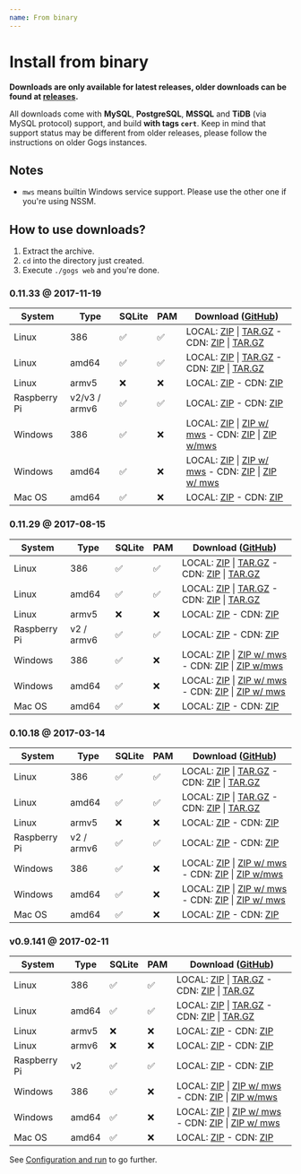 ```yaml
---
name: From binary
---
```


# Install from binary

**Downloads are only available for latest releases, older downloads can be found at [releases](https://github.com/gogits/gogs/releases).**

All downloads come with **MySQL**, **PostgreSQL**, **MSSQL** and **TiDB** (via MySQL protocol) support, and build **with tags `cert`**. Keep in mind that support status may be different from older releases, please follow the instructions on older Gogs instances.

## Notes

- `mws` means builtin Windows service support. Please use the other one if you're using NSSM.

## How to use downloads?

1. Extract the archive.
2. `cd` into the directory just created.
3. Execute `./gogs web` and you're done.

### 0.11.33 @ 2017-11-19

|System|Type|SQLite|PAM|Download ([GitHub](https://github.com/gogits/gogs/releases/tag/v0.11.33))|
|------|----|------|---|--------|
|Linux|386|✅|✅|LOCAL: [ZIP](https://dl.gogs.io/0.11.33/linux_386.zip) \| [TAR.GZ](https://dl.gogs.io/0.11.33/linux_386.tar.gz) - CDN: [ZIP](https://cdn.gogs.io/0.11.33/linux_386.zip) \| [TAR.GZ](https://cdn.gogs.io/0.11.33/linux_386.tar.gz)|
|Linux|amd64|✅|✅|LOCAL: [ZIP](https://dl.gogs.io/0.11.33/linux_amd64.zip) \| [TAR.GZ](https://dl.gogs.io/0.11.33/linux_amd64.tar.gz) - CDN: [ZIP](https://cdn.gogs.io/0.11.33/linux_amd64.zip) \| [TAR.GZ](https://cdn.gogs.io/0.11.33/linux_amd64.tar.gz)|
|Linux|armv5|❌|❌|LOCAL: [ZIP](https://dl.gogs.io/0.11.33/linux_armv5.zip) - CDN: [ZIP](https://cdn.gogs.io/0.11.33/linux_armv5.zip)|
|Raspberry Pi|v2/v3 / armv6|✅|✅|LOCAL: [ZIP](https://dl.gogs.io/0.11.33/raspi2_armv6.zip) - CDN: [ZIP](https://cdn.gogs.io/0.11.33/raspi2_armv6.zip)|
|Windows|386|✅|❌|LOCAL: [ZIP](https://dl.gogs.io/0.11.33/windows_386.zip) \| [ZIP w/ mws](https://dl.gogs.io/0.11.33/windows_386_mws.zip) - CDN: [ZIP](https://cdn.gogs.io/0.11.33/windows_386.zip) \| [ZIP w/mws](https://cdn.gogs.io/0.11.33/windows_386_mws.zip)|
|Windows|amd64|✅|❌|LOCAL: [ZIP](https://dl.gogs.io/0.11.33/windows_amd64.zip) \| [ZIP w/ mws](https://dl.gogs.io/0.11.33/windows_amd64_mws.zip) - CDN: [ZIP](https://cdn.gogs.io/0.11.33/windows_amd64.zip) \| [ZIP w/ mws](https://cdn.gogs.io/0.11.33/windows_amd64_mws.zip)|
|Mac OS|amd64|✅|❌|LOCAL: [ZIP](https://dl.gogs.io/0.11.33/darwin_amd64.zip) - CDN: [ZIP](https://cdn.gogs.io/0.11.33/darwin_amd64.zip)|

### 0.11.29 @ 2017-08-15

|System|Type|SQLite|PAM|Download ([GitHub](https://github.com/gogits/gogs/releases/tag/v0.11.29))|
|------|----|------|---|--------|
|Linux|386|✅|✅|LOCAL: [ZIP](https://dl.gogs.io/0.11.29/linux_386.zip) \| [TAR.GZ](https://dl.gogs.io/0.11.29/linux_386.tar.gz) - CDN: [ZIP](https://cdn.gogs.io/0.11.29/linux_386.zip) \| [TAR.GZ](https://cdn.gogs.io/0.11.29/linux_386.tar.gz)|
|Linux|amd64|✅|✅|LOCAL: [ZIP](https://dl.gogs.io/0.11.29/linux_amd64.zip) \| [TAR.GZ](https://dl.gogs.io/0.11.29/linux_amd64.tar.gz) - CDN: [ZIP](https://cdn.gogs.io/0.11.29/linux_amd64.zip) \| [TAR.GZ](https://cdn.gogs.io/0.11.29/linux_amd64.tar.gz)|
|Linux|armv5|❌|❌|LOCAL: [ZIP](https://dl.gogs.io/0.11.29/linux_armv5.zip) - CDN: [ZIP](https://cdn.gogs.io/0.11.29/linux_armv5.zip)|
|Raspberry Pi|v2 / armv6|✅|✅|LOCAL: [ZIP](https://dl.gogs.io/0.11.29/raspi2_armv6.zip) - CDN: [ZIP](https://cdn.gogs.io/0.11.29/raspi2_armv6.zip)|
|Windows|386|✅|❌|LOCAL: [ZIP](https://dl.gogs.io/0.11.29/windows_386.zip) \| [ZIP w/ mws](https://dl.gogs.io/0.11.29/windows_386_mws.zip) - CDN: [ZIP](https://cdn.gogs.io/0.11.29/windows_386.zip) \| [ZIP w/mws](https://cdn.gogs.io/0.11.29/windows_386_mws.zip)|
|Windows|amd64|✅|❌|LOCAL: [ZIP](https://dl.gogs.io/0.11.29/windows_amd64.zip) \| [ZIP w/ mws](https://dl.gogs.io/0.11.29/windows_amd64_mws.zip) - CDN: [ZIP](https://cdn.gogs.io/0.11.29/windows_amd64.zip) \| [ZIP w/ mws](https://cdn.gogs.io/0.11.29/windows_amd64_mws.zip)|
|Mac OS|amd64|✅|❌|LOCAL: [ZIP](https://dl.gogs.io/0.11.29/darwin_amd64.zip) - CDN: [ZIP](https://cdn.gogs.io/0.11.29/darwin_amd64.zip)|

### 0.10.18 @ 2017-03-14

|System|Type|SQLite|PAM|Download ([GitHub](https://github.com/gogits/gogs/releases/tag/v0.10.18))|
|------|----|------|---|--------|
|Linux|386|✅|✅|LOCAL: [ZIP](https://dl.gogs.io/0.10.18/linux_386.zip) \| [TAR.GZ](https://dl.gogs.io/0.10.18/linux_386.tar.gz) - CDN: [ZIP](https://cdn.gogs.io/0.10.18/linux_386.zip) \| [TAR.GZ](https://cdn.gogs.io/0.10.18/linux_386.tar.gz)|
|Linux|amd64|✅|✅|LOCAL: [ZIP](https://dl.gogs.io/0.10.18/linux_amd64.zip) \| [TAR.GZ](https://dl.gogs.io/0.10.18/linux_amd64.tar.gz) - CDN: [ZIP](https://cdn.gogs.io/0.10.18/linux_amd64.zip) \| [TAR.GZ](https://cdn.gogs.io/0.10.18/linux_amd64.tar.gz)|
|Linux|armv5|❌|❌|LOCAL: [ZIP](https://dl.gogs.io/0.10.18/linux_armv5.zip) - CDN: [ZIP](https://cdn.gogs.io/0.10.18/linux_armv5.zip)|
|Raspberry Pi|v2 / armv6|✅|✅|LOCAL: [ZIP](https://dl.gogs.io/0.10.18/raspi2_armv6.zip) - CDN: [ZIP](https://cdn.gogs.io/0.10.18/raspi2_armv6.zip)|
|Windows|386|✅|❌|LOCAL: [ZIP](https://dl.gogs.io/0.10.18/windows_386.zip) \| [ZIP w/ mws](https://dl.gogs.io/0.10.18/windows_386_mws.zip) - CDN: [ZIP](https://cdn.gogs.io/0.10.18/windows_386.zip) \| [ZIP w/mws](https://cdn.gogs.io/0.10.18/windows_386_mws.zip)|
|Windows|amd64|✅|❌|LOCAL: [ZIP](https://dl.gogs.io/0.10.18/windows_amd64.zip) \| [ZIP w/ mws](https://dl.gogs.io/0.10.18/windows_amd64_mws.zip) - CDN: [ZIP](https://cdn.gogs.io/0.10.18/windows_amd64.zip) \| [ZIP w/ mws](https://cdn.gogs.io/0.10.18/windows_amd64_mws.zip)|
|Mac OS|amd64|✅|❌|LOCAL: [ZIP](https://dl.gogs.io/0.10.18/darwin_amd64.zip) - CDN: [ZIP](https://cdn.gogs.io/0.10.18/darwin_amd64.zip)|

### v0.9.141 @ 2017-02-11

|System|Type|SQLite|PAM|Download ([GitHub](https://github.com/gogits/gogs/releases/tag/v0.9.141))|
|------|----|------|---|--------|
|Linux|386|✅|✅|LOCAL: [ZIP](https://dl.gogs.io/gogs_v0.9.141_linux_386.zip) \| [TAR.GZ](https://dl.gogs.io/gogs_v0.9.141_linux_386.tar.gz) - CDN: [ZIP](https://cdn.gogs.io/gogs_v0.9.141_linux_386.zip) \| [TAR.GZ](https://cdn.gogs.io/gogs_v0.9.141_linux_386.tar.gz)|
|Linux|amd64|✅|✅|LOCAL: [ZIP](https://dl.gogs.io/gogs_v0.9.141_linux_amd64.zip) \| [TAR.GZ](https://dl.gogs.io/gogs_v0.9.141_linux_amd64.tar.gz) - CDN: [ZIP](https://cdn.gogs.io/gogs_v0.9.141_linux_amd64.zip) \| [TAR.GZ](https://cdn.gogs.io/gogs_v0.9.141_linux_amd64.tar.gz)|
|Linux|armv5|❌|❌|LOCAL: [ZIP](https://dl.gogs.io/gogs_v0.9.141_linux_armv5.zip) - CDN: [ZIP](https://cdn.gogs.io/gogs_v0.9.141_linux_armv5.zip)|
|Linux|armv6|❌|❌|LOCAL: [ZIP](https://dl.gogs.io/gogs_v0.9.141_linux_armv6.zip) - CDN: [ZIP](https://cdn.gogs.io/gogs_v0.9.141_linux_armv6.zip)|
|Raspberry Pi|v2|✅|✅|LOCAL: [ZIP](https://dl.gogs.io/gogs_v0.9.141_raspi2_armv6.zip) - CDN: [ZIP](https://cdn.gogs.io/gogs_v0.9.141_raspi2_armv6.zip)|
|Windows|386|✅|❌|LOCAL: [ZIP](https://dl.gogs.io/gogs_v0.9.141_windows_386.zip) \| [ZIP w/ mws](https://dl.gogs.io/gogs_v0.9.141_windows_386_mws.zip) - CDN: [ZIP](https://cdn.gogs.io/gogs_v0.9.141_windows_386.zip) \| [ZIP w/mws](https://cdn.gogs.io/gogs_v0.9.141_windows_386_mws.zip)|
|Windows|amd64|✅|❌|LOCAL: [ZIP](https://dl.gogs.io/gogs_v0.9.141_windows_amd64.zip) \| [ZIP w/ mws](https://dl.gogs.io/gogs_v0.9.141_windows_amd64_mws.zip) - CDN: [ZIP](https://cdn.gogs.io/gogs_v0.9.141_windows_amd64.zip) \| [ZIP w/ mws](https://cdn.gogs.io/gogs_v0.9.141_windows_amd64_mws.zip)|
|Mac OS|amd64|✅|❌|LOCAL: [ZIP](https://dl.gogs.io/gogs_v0.9.141_darwin_amd64.zip) - CDN: [ZIP](https://cdn.gogs.io/gogs_v0.9.141_darwin_amd64.zip)|

See [Configuration and run](/docs/installation/configuration_and_run.html) to go further.